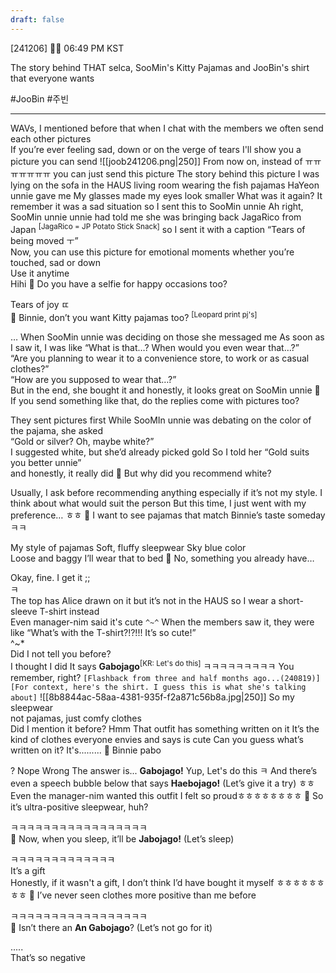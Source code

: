 ```yaml
---
draft: false
---
```

[241206] 🐣💭 06:49 PM KST

The story behind THAT selca, SooMin's Kitty Pajamas and JooBin's shirt that everyone wants

#JooBin #주빈
___

WAVs, I mentioned before that when I chat with the members
we often send each other pictures  
If you’re ever feeling sad, down or on the verge of tears
I'll show you a picture you can send
![[joob241206.png|250]]
From now on, instead of ㅠㅠㅠㅠㅠㅠㅠ
you can just send this picture
The story behind this picture
I was lying on the sofa in the HAUS living room
wearing the fish pajamas HaYeon unnie gave me 
My glasses made my eyes look smaller
What was it again? It remember it was a sad situation
so I sent this to SooMin unnie
Ah right, SooMin unnie unnie had told me she was bringing back JagaRico from Japan <sup>[JagaRico = JP Potato Stick Snack]</sup> 
so I sent it with a caption “Tears of being moved ㅜ”  
Now, you can use this picture for emotional moments
whether you’re touched, sad or down  
Use it anytime  
Hihi
🫧 Do you have a selfie for happy occasions too?

Tears of joy
ㄸ  
🫧 Binnie, don’t you want Kitty pajamas too? <sup>[Leopard print pj's]</sup>

… When SooMin unnie was deciding on those
she messaged me 
As soon as I saw it, I was like
“What is that…? When would you even wear that…?”  
“Are you planning to wear it to a convenience store, to work or as casual clothes?”  
“How are you supposed to wear that…?”  
But in the end, she bought it
and honestly, it looks great on SooMin unnie
🫧 If you send something like that, do the replies come with pictures too?

They sent pictures first
While SooMIn unnie was debating on the color of the pajama, she asked  
“Gold or silver? Oh, maybe white?”  
I suggested white, but she’d already picked gold
So I told her “Gold suits you better unnie”  
and honestly, it really did
🫧 But why did you recommend white?

Usually, I ask before recommending anything
especially if it’s not my style. I think about what would suit the person
But this time, I just went with my preference… ㅎㅎ
🫧 I want to see pajamas that match Binnie’s taste someday ㅋㅋ

My style of pajamas
Soft, fluffy sleepwear 
Sky blue color  
Loose and baggy
I’ll wear that to bed
🫧 No, something you already have…

Okay, fine. I get it ;;  
ㅋ  
The top has Alice drawn on it but it’s not in the HAUS
so I wear a short-sleeve T-shirt instead  
Even manager-nim said it's cute
`^~^`
When the members saw it, they were like 
“What’s with the T-shirt?!?!!! It’s so cute!”  
^~*  
Did I not tell you before?  
I thought I did
It says **Gabojago**<sup>[KR: Let's do this]</sup>
ㅋㅋㅋㅋㅋㅋㅋㅋㅋ 
You remember, right?
`[Flashback from three and half months ago...(240819)]`
`[For context, here's the shirt. I guess this is what she's talking about]` 
![[8b8844ac-58aa-4381-935f-f2a871c56b8a.jpg|250]]
So my sleepwear  
not pajamas, just comfy clothes  
Did I mention it before? Hmm 
That outfit has something written on it
It’s the kind of clothes everyone envies and says is cute
Can you guess what’s written on it?
It's.........
🫧 Binnie pabo

?
Nope
Wrong
The answer is...
**Gabojago!** 
Yup, Let's do this
ㅋ
And there’s even a speech bubble below that says
**Haebojago!** (Let’s give it a try) 
ㅎㅎ Even the manager-nim wanted this outfit 
I felt so proudㅎㅎㅎㅎㅎㅎㅎㅎ
🫧 So it’s ultra-positive sleepwear, huh?

ㅋㅋㅋㅋㅋㅋㅋㅋㅋㅋㅋㅋㅋㅋㅋㅋㅋ  
🫧 Now, when you sleep, it’ll be **Jabojago!** (Let’s sleep)

ㅋㅋㅋㅋㅋㅋㅋㅋㅋㅋㅋㅋㅋ  
It’s a gift  
Honestly, if it wasn't a gift, I don’t think I’d have bought it myself
ㅎㅎㅎㅎㅎㅎㅎㅎ
🫧 I’ve never seen clothes more positive than me before

ㅋㅋㅋㅋㅋㅋㅋㅋㅋㅋㅋㅋㅋㅋㅋㅋㅋ  
🫧 Isn’t there an **An Gabojago**? (Let’s not go for it)

.....  
That’s so negative